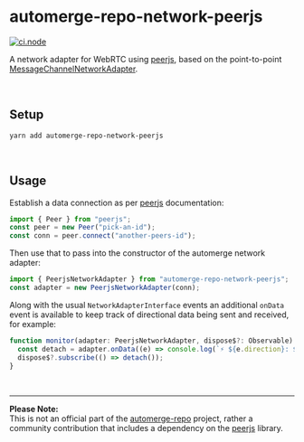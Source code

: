 # automerge-repo-network-peerjs
[![ci.node](https://github.com/philcockfield/automerge-repo-network-peerjs/actions/workflows/ci.node.yml/badge.svg)](https://github.com/philcockfield/automerge-repo-network-peerjs/actions/workflows/ci.node.yml) 

A network adapter for WebRTC using [peerjs](https://github.com/peers/peerjs), based on the point-to-point [MessageChannelNetworkAdapter](https://github.com/automerge/automerge-repo/blob/main/packages/automerge-repo-network-messagechannel/src/index.ts).


<p>&nbsp;</p>


## Setup
```
yarn add automerge-repo-network-peerjs
```

<p>&nbsp;</p>

## Usage

Establish a data connection as per [peerjs](https://github.com/peers/peerjs#data-connections) documentation:

```ts
import { Peer } from "peerjs";
const peer = new Peer("pick-an-id");
const conn = peer.connect("another-peers-id");
```

Then use that to pass into the constructor of the automerge network adapter:

```ts
import { PeerjsNetworkAdapter } from "automerge-repo-network-peerjs";
const adapter = new PeerjsNetworkAdapter(conn);
```

Along with the usual `NetworkAdapterInterface` events an additional `onData` event is available
to keep track of directional data being sent and received, for example:

```ts
function monitor(adapter: PeerjsNetworkAdapter, dispose$?: Observable) {
  const detach = adapter.onData((e) => console.log(`⚡️ ${e.direction}: ${e.bytes} bytes`));
  dispose$?.subscribe(() => detach());
}

```




<p>&nbsp;</p>

---
**Please Note:**  
This is not an official part of the [automerge-repo](https://github.com/automerge/automerge-repo) project, rather a community contribution that includes a dependency on the [peerjs](https://github.com/peers/peerjs) library.
